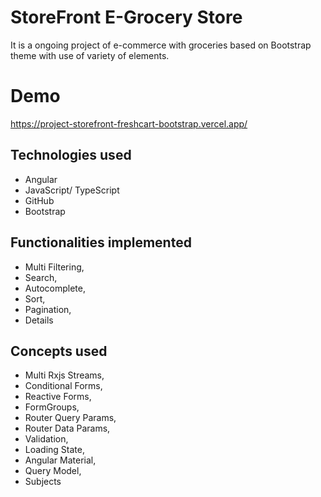 # StoreFront E-Grocery Store

It is a ongoing project of e-commerce with groceries based on Bootstrap theme with use of variety of elements.

# Demo

https://project-storefront-freshcart-bootstrap.vercel.app/

## Technologies used

* Angular
* JavaScript/ TypeScript
* GitHub
* Bootstrap

## Functionalities implemented

* Multi Filtering,
* Search,
* Autocomplete,
* Sort,
* Pagination,
* Details

## Concepts used

* Multi Rxjs Streams,
* Conditional Forms,
* Reactive Forms, 
* FormGroups,
* Router Query Params,
* Router Data Params,
* Validation,
* Loading State,
* Angular Material,
* Query Model,
* Subjects
